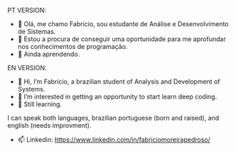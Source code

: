 PT VERSION:
- 👋 Olá, me chamo Fabricio, sou estudante de Análise e Desenvolvimento de Sistemas.
- 👀 Estou a procura de conseguir uma oportunidade para me aprofundar nos conhecimentos de programação.
- 🌱 Ainda aprendendo.


EN VERSION:
- 👋 Hi, I’m Fabricio, a brazilian student of Analysis and Development of Systems.
- 👀 I’m interested in getting an opportunity to start learn deep coding.
- 🌱 Still learning.


I can speak both languages, brazilian portuguese (born and raised), and english (needs improvment).

- 📫 Linkedin: https://www.linkedin.com/in/fabriciomoreirapedroso/

